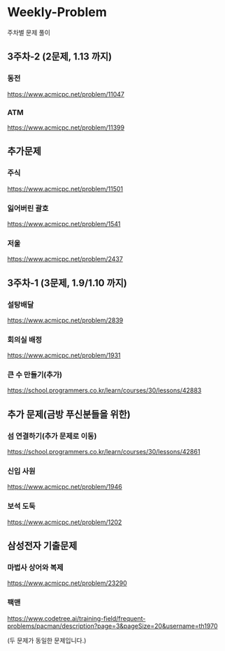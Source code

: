 

# Weekly-Problem
주차별 문제 풀이
## 3주차-2 (2문제, 1.13 까지)

### 동전
https://www.acmicpc.net/problem/11047

### ATM
https://www.acmicpc.net/problem/11399


## 추가문제

### 주식
https://www.acmicpc.net/problem/11501

### 잃어버린 괄호
https://www.acmicpc.net/problem/1541

### 저울
https://www.acmicpc.net/problem/2437


## 3주차-1 (3문제, 1.9/1.10 까지)

### 설탕배달

https://www.acmicpc.net/problem/2839


### 회의실 배정

https://www.acmicpc.net/problem/1931

### 큰 수 만들기(추가)
https://school.programmers.co.kr/learn/courses/30/lessons/42883


## 추가 문제(금방 푸신분들을 위한)

### 섬 연결하기(추가 문제로 이동)
https://school.programmers.co.kr/learn/courses/30/lessons/42861


### 신입 사원
https://www.acmicpc.net/problem/1946

### 보석 도둑
https://www.acmicpc.net/problem/1202

## 삼성전자 기출문제

### 마법사 상어와 복제
https://www.acmicpc.net/problem/23290
### 팩맨
https://www.codetree.ai/training-field/frequent-problems/pacman/description?page=3&pageSize=20&username=th1970

(두 문제가 동일한 문제입니다.)
